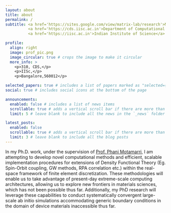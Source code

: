 ```yaml
---
layout: about
title: about
permalink: /
subtitle: <a href='https://sites.google.com/view/matrix-lab/research'>MATRIX Lab</a>,<br>
          <a href='https://cds.iisc.ac.in'>Department of Computational and Data Sciences</a>,<br>
          <a href='https://iisc.ac.in'>Indian Institute of Science</a>

profile:
  align: right
  image: prof_pic.png
  image_circular: true # crops the image to make it circular
  more_info: >
    <p>310, CDS,</p>
    <p>IISc,</p>
    <p>Bangalore,560012</p>

selected_papers: true # includes a list of papers marked as "selected={true}"
social: true # includes social icons at the bottom of the page

announcements:
  enabled: false # includes a list of news items
  scrollable: true # adds a vertical scroll bar if there are more than 3 news items
  limit: 5 # leave blank to include all the news in the `_news` folder

latest_posts:
  enabled: false
  scrollable: true # adds a vertical scroll bar if there are more than 3 new posts items
  limit: 3 # leave blank to include all the blog posts
---
```


In my Ph.D. work, under the supervision of [Prof. Phani Motamarri](https://sites.google.com/view/matrix-lab/bio-of-the-pi), I am attempting to develop novel computational methods and efficient, scalable implementation procedures for extensions of Density Functional Theory (Eg. Spin-Orbit coupling, GW methods, RPA correlation etc.) within the real-space framework of finite element discretization. These methodologies will enable us to take advantage of present-day extreme-scale computing architectures, allowing us to explore new frontiers in materials sciences, which has not been possible thus far. Additionally, my PhD research will leverage these capabilities to conduct systematically convergent large-scale ab initio simulations accommodating generic boundary conditions in the domain of device materials inaccessible thus far.